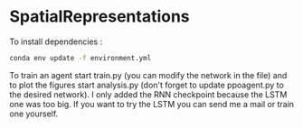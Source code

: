 # SpatialRepresentations

To install dependencies : 
```bash
conda env update -f environment.yml
```

To train an agent start train.py (you can modify the network in the file) and to plot the figures start analysis.py (don't forget to update ppoagent.py to the desired network). I only added the RNN checkpoint because the LSTM one was too big. If you want to try the LSTM you can send me a mail or train one yourself.
